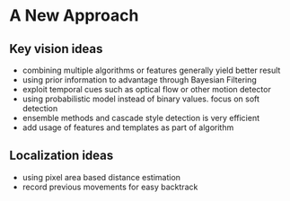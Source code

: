 # A New Approach 

## Key vision ideas
- combining multiple algorithms or features generally yield better result 
- using prior information to advantage through Bayesian Filtering 
- exploit temporal cues such as optical flow or other motion detector 
- using probabilistic model instead of binary values. focus on soft detection 
- ensemble methods and cascade style detection is very efficient 
- add usage of features and templates as part of algorithm

## Localization ideas
- using pixel area based distance estimation 
- record previous movements for easy backtrack  
